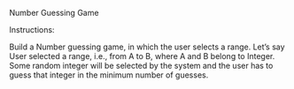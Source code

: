 Number Guessing Game

Instructions:

Build a Number guessing game, in which the user selects a range.
Let’s say User selected a range, i.e., from A to B, where A and B 
belong to Integer. Some random integer will be selected by the system
and the user has to guess that integer in the minimum number of guesses.
